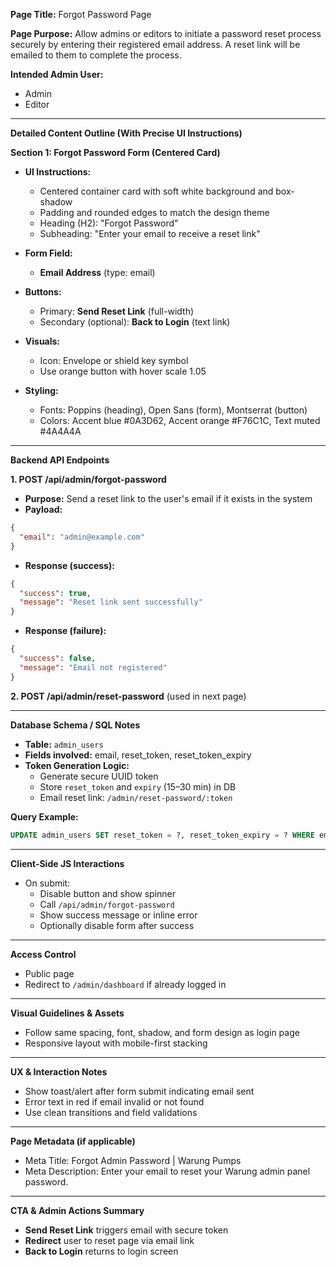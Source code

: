 **Page Title:** Forgot Password Page

**Page Purpose:** Allow admins or editors to initiate a password reset process securely by entering their registered email address. A reset link will be emailed to them to complete the process.

**Intended Admin User:**

- Admin
- Editor

---

**Detailed Content Outline (With Precise UI Instructions)**

**Section 1: Forgot Password Form (Centered Card)**

- **UI Instructions:**

  - Centered container card with soft white background and box-shadow
  - Padding and rounded edges to match the design theme
  - Heading (H2): "Forgot Password"
  - Subheading: "Enter your email to receive a reset link"

- **Form Field:**

  - **Email Address** (type: email)

- **Buttons:**

  - Primary: **Send Reset Link** (full-width)
  - Secondary (optional): **Back to Login** (text link)

- **Visuals:**

  - Icon: Envelope or shield key symbol
  - Use orange button with hover scale 1.05

- **Styling:**

  - Fonts: Poppins (heading), Open Sans (form), Montserrat (button)
  - Colors: Accent blue #0A3D62, Accent orange #F76C1C, Text muted #4A4A4A

---

**Backend API Endpoints**

**1. POST /api/admin/forgot-password**

- **Purpose:** Send a reset link to the user's email if it exists in the system
- **Payload:**

```json
{
  "email": "admin@example.com"
}
```

- **Response (success):**

```json
{
  "success": true,
  "message": "Reset link sent successfully"
}
```

- **Response (failure):**

```json
{
  "success": false,
  "message": "Email not registered"
}
```

**2. POST /api/admin/reset-password** (used in next page)

---

**Database Schema / SQL Notes**

- **Table:** `admin_users`
- **Fields involved:** email, reset\_token, reset\_token\_expiry
- **Token Generation Logic:**
  - Generate secure UUID token
  - Store `reset_token` and `expiry` (15–30 min) in DB
  - Email reset link: `/admin/reset-password/:token`

**Query Example:**

```sql
UPDATE admin_users SET reset_token = ?, reset_token_expiry = ? WHERE email = ?;
```

---

**Client-Side JS Interactions**

- On submit:
  - Disable button and show spinner
  - Call `/api/admin/forgot-password`
  - Show success message or inline error
  - Optionally disable form after success

---

**Access Control**

- Public page
- Redirect to `/admin/dashboard` if already logged in

---

**Visual Guidelines & Assets**

- Follow same spacing, font, shadow, and form design as login page
- Responsive layout with mobile-first stacking

---

**UX & Interaction Notes**

- Show toast/alert after form submit indicating email sent
- Error text in red if email invalid or not found
- Use clean transitions and field validations

---

**Page Metadata (if applicable)**

- Meta Title: Forgot Admin Password | Warung Pumps
- Meta Description: Enter your email to reset your Warung admin panel password.

---

**CTA & Admin Actions Summary**

- **Send Reset Link** triggers email with secure token
- **Redirect** user to reset page via email link
- **Back to Login** returns to login screen

